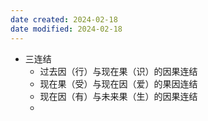 ```yaml
---
date created: 2024-02-18
date modified: 2024-02-18
---
```

- 三连结
    - 过去因（行）与现在果（识）的因果连结
    - 现在果（受）与现在因（爱）的果因连结
    - 现在因（有）与未来果（生）的因果连结
    - 
